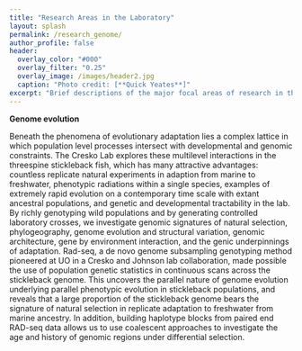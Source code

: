 ```yaml
---
title: "Research Areas in the Laboratory"
layout: splash
permalink: /research_genome/
author_profile: false
header:
  overlay_color: "#000"
  overlay_filter: "0.25"
  overlay_image: /images/header2.jpg
  caption: "Photo credit: [**Quick Yeates**]"
excerpt: "Brief descriptions of the major focal areas of research in the laboratory"
---
```


__Genome evolution__

Beneath the phenomena of evolutionary adaptation lies a complex lattice in which population level processes intersect with developmental and genomic constraints.
The Cresko Lab explores these multilevel interactions in the threespine stickleback fish, which has many attractive advantages: countless replicate natural 
experiments in adaption from marine to freshwater, phenotypic radiations within a single species, examples of extremely rapid evolution on a contemporary time 
scale with extant ancestral populations, and genetic and developmental tractability in the lab. By richly genotyping wild populations and by generating controlled 
laboratory crosses, we investigate genomic signatures of natural selection, phylogeography, genome evolution and structural variation, genomic architecture, gene 
by environment interaction, and the genic underpinnings of adaptation. Rad-seq, a de novo genome subsampling genotyping method pioneered at UO in a Cresko and 
Johnson lab collaboration, made possible the use of population genetic statistics in continuous scans across the stickleback genome. 
This uncovers the parallel nature of genome evolution underlying parallel phenotypic evolution in stickleback populations, and reveals that a large proportion of 
the stickleback genome bears the signature of natural selection in replicate adaptation to freshwater from marine ancestry. 
In addition, building haplotype blocks from paired end RAD-seq data allows us to use coalescent approaches to investigate the age and history of genomic 
regions under differential selection.
